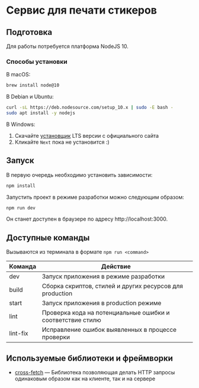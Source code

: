 # Сервис для печати стикеров

## Подготовка

Для работы потребуется платформа NodeJS 10.

### Способы установки

В macOS:

```bash
brew install node@10
```

В Debian и Ubuntu:

```bash
curl -sL https://deb.nodesource.com/setup_10.x | sudo -E bash -
sudo apt install -y nodejs
```

В Windows:

1. Скачайте [установщик](https://nodejs.org/en/download/) LTS версии с официального сайта
2. Кликайте `Next` пока не установится :)

## Запуск

В первую очередь необходимо установить зависимости:

```bash
npm install
```

Запустить проект в режиме разработки можно следующим образом:

```bash
npm run dev
```

Он станет доступен в браузере по адресу http://localhost:3000.

## Доступные команды

Вызываются из терминала в формате `npm run <command>`

| Команда  | Действие                                                   |
| -------- | ---------------------------------------------------------- |
| dev      | Запуск приложения в режиме разработки                      |
| build    | Сборка скриптов, стилей и других ресурсов для production   |
| start    | Запуск приложения в production режиме                      |
| lint     | Проверка кода на потенциальные ошибки и соответствие стилю |
| lint-fix | Исправление ошибок выявленных в процессе проверки          |

## Используемые библиотеки и фреймворки

- [cross-fetch](https://github.com/lquixada/cross-fetch) — Библиотека позволяющая делать HTTP запросы одинаковым образом как на клиенте, так и на сервере
